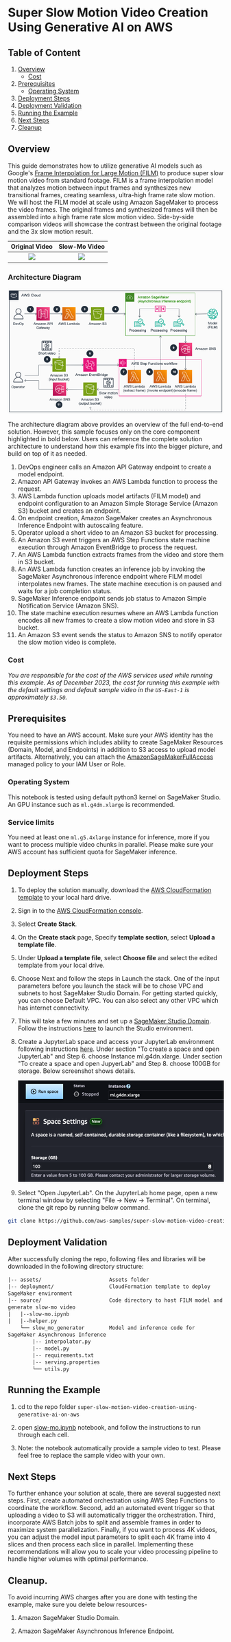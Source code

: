 # Super Slow Motion Video Creation Using Generative AI on AWS 

## Table of Content

1. [Overview](#overview)
    - [Cost](#cost)
2. [Prerequisites](#prerequisites)
    - [Operating System](#operating-system)
3. [Deployment Steps](#deployment-steps)
4. [Deployment Validation](#deployment-validation)
5. [Running the Example](#running-the-example)
6. [Next Steps](#next-steps)
7. [Cleanup](#cleanup)

## Overview

This guide demonstrates how to utilize generative AI models such as Google's [Frame Interpolation for Large Motion (FILM)](https://github.com/google-research/frame-interpolation) to produce super slow motion video from standard footage. FILM is a frame interpolation model that analyzes motion between input frames and synthesizes new transitional frames, creating seamless, ultra-high frame rate slow motion. We will host the FILM model at scale using Amazon SageMaker to process the video frames. The original frames and synthesized frames will then be assembled into a high frame rate slow motion video. Side-by-side comparison videos will showcase the contrast between the original footage and the 3x slow motion result.

Original Video          |  Slow-Mo Video
:-------------------------:|:-------------------------:
![](assets/original.gif)  |  ![](assets/slow-mo.gif)

### Architecture Diagram
![](assets/architecture-diagram.png)

The architecture diagram above provides an overview of the full end-to-end solution. However, this sample focuses only on the core component highlighted in bold below. Users can reference the complete solution architecture to understand how this example fits into the bigger picture, and build on top of it as needed.

1. DevOps engineer calls an Amazon API Gateway endpoint to create a model endpoint.
2. Amazon API Gateway invokes an AWS Lambda function to process the request.
3. AWS Lambda function uploads model artifacts (FILM model) and endpoint configuration to an Amazon Simple Storage Service (Amazon S3) bucket and creates an endpoint.
4. On endpoint creation, Amazon SageMaker creates an Asynchronous Inference Endpoint with autoscaling feature.
5. Operator upload a short video to an Amazon S3 bucket for processing.
6. An Amazon S3 event triggers an AWS Step Functions state machine execution through Amazon EventBridge to process the request.
7. An AWS Lambda function extracts frames from the video and store them in S3 bucket.
8. An AWS Lambda function creates an inference job by invoking the SageMaker Asynchronous inference endpoint where FILM model interpolates new frames. The state machine execution is on paused and waits for a job completion status.
9. SageMaker Inference endpoint sends job status to Amazon Simple Notification Service (Amazon SNS).
10. The state machine execution resumes where an AWS Lambda function encodes all new frames to create a slow motion video and store in S3 bucket.
11. An Amazon S3 event sends the status to Amazon SNS to notify operator the slow motion video is complete.


### Cost
_You are responsible for the cost of the AWS services used while running this example. As of December 2023, the cost for running this example with the default settings and default sample video in the `US-East-1` is approximately `$3.50`._

## Prerequisites
You need to have an AWS account. Make sure your AWS identity has the requisite permissions which includes ability to create SageMaker Resources (Domain, Model, and Endpoints) in addition to S3 access to upload model artifacts. Alternatively, you can attach the [AmazonSageMakerFullAccess](https://docs.aws.amazon.com/sagemaker/latest/dg/security-iam-awsmanpol.html#security-iam-awsmanpol-AmazonSageMakerFullAccess) managed policy to your IAM User or Role.

### Operating System

This notebook is tested using default python3 kernel on SageMaker Studio. An GPU instance such as `ml.g4dn.xlarge` is recommended.

### Service limits

You need at least one `ml.g5.4xlarge` instance for inference, more if you want to process multiple video chunks in parallel. Please make sure your AWS account has sufficient quota for SageMaker inference.

## Deployment Steps

1. To deploy the solution manually, download the [AWS CloudFormation template](deployment/cfn_template.yaml) to your local hard drive.

2. Sign in to the [AWS CloudFormation console](https://console.aws.amazon.com/cloudformation/home).

3. Select **Create Stack**.

4. On the **Create stack** page, Specify **template section**, select **Upload a template file**.

5. Under **Upload a template file**, select **Choose file** and select the edited template from your local drive.

6. Choose Next and follow the steps in Launch the stack. One of the input parameters before you launch the stack will be to chose VPC and subnets to host SageMaker Studio Domain. For getting started quickly, you can choose Default VPC. You can also select any other VPC which has internet connectivity.
  
7. This will take a few minutes and set up a [SageMaker Studio Domain](https://docs.aws.amazon.com/sagemaker/latest/dg/sm-domain.html). Follow the instructions [here](https://docs.aws.amazon.com/sagemaker/latest/dg/studio-updated-launch.html#studio-updated-launch-console) to launch the Studio environment. 

8. Create a JupyterLab space and access your JupyterLab environment following instructions [here](https://docs.aws.amazon.com/sagemaker/latest/dg/studio-updated-jl-user-guide.html#studio-updated-jl-user-guide-configure-space). Under section "To create a space and open JupyterLab" and Step 6. choose Instance ml.g4dn.xlarge. Under section "To create a space and open JupyerLab" and Step 8. choose 100GB for storage. Below screenshot shows details.

      ![](assets/jupyterlab-space.png)

9. Select "Open JupyterLab". On the JupyterLab home page, open a new terminal window by selecting "File -> New -> Terminal". On terminal, clone the git repo by running below command.

```bash
git clone https://github.com/aws-samples/super-slow-motion-video-creation-using-generative-ai-on-aws.git
```
 

## Deployment Validation

After successfully cloning the repo, following files and libraries will be downloaded in the following directory structure:

```
|-- assets/                      Assets folder
|-- deployment/                  CloudFormation template to deploy SageMaker environment
|-- source/                      Code directory to host FILM model and generate slow-mo video
|   |--slow-mo.ipynb
|   |--helper.py
    └── slow_mo_generator        Model and inference code for SageMaker Asynchronous Inference
        |-- interpolator.py
        |-- model.py
        |-- requirements.txt
        |-- serving.properties
        └── utils.py
```

## Running the Example

1. cd to the repo folder ```super-slow-motion-video-creation-using-generative-ai-on-aws```

2. open [slow-mo.ipynb](source/slow-mo.ipynb) notebook, and follow the instructions to run through each cell. 

3. Note: the notebook automatically provide a sample video to test. Please feel free to replace the sample video with your own.

## Next Steps
To further enhance your solution at scale, there are several suggested next steps. First, create automated orchestration using AWS Step Functions to coordinate the workflow. Second, add an automated event trigger so that uploading a video to S3 will automatically trigger the orchestration. Third, incorporate AWS Batch jobs to split and assemble frames in order to maximize system parallelization. Finally, if you want to process 4K videos, you can adjust the model input parameters to split each 4K frame into 4 slices and then process each slice in parallel. Implementing these recommendations will allow you to scale your video processing pipeline to handle higher volumes with optimal performance. 
## Cleanup.
To avoid incurring AWS charges after you are done with testing the example, make sure you delete below resources-

1.	Amazon SageMaker Studio Domain. 

2. 	Amazon SageMaker Asynchronous Inference Endpoint.
